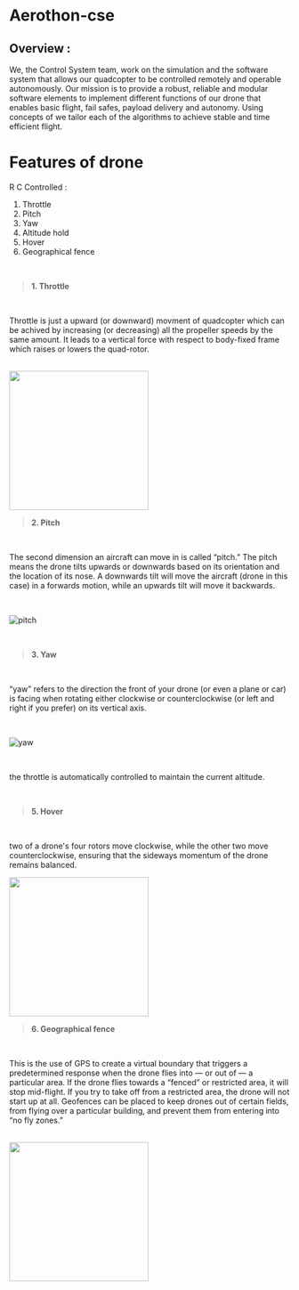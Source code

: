 # Aerothon-cse
## Overview : 

We, the Control System team, work on the simulation and the software system that allows our quadcopter to be controlled remotely and operable autonomously. 
Our mission is to provide a robust, reliable and modular software elements to implement different functions of our drone that enables basic flight, fail safes, payload delivery and autonomy. Using concepts of we tailor each of the algorithms to achieve stable and time efficient flight.

## 

# Features of drone
R C Controlled : 

1. Throttle
2. Pitch 
3. Yaw
4. Altitude hold
5. Hover
6. Geographical fence

<br>

> **1. Throttle**

<br>

Throttle is just a upward (or downward) movment of quadcopter which can be achived by increasing (or decreasing) all the propeller speeds by the same amount. It leads to a vertical force with respect to body-fixed frame which raises or lowers the quad-rotor.

<br>

<img src="https://cfdflowengineering.com/wp-content/uploads/2020/09/Drone_cove-page.png" height="250">

<br>

> **2. Pitch**

<br>

The second dimension an aircraft can move in is called “pitch.” The pitch means the drone tilts upwards or downwards based on its orientation and the location of its nose. A downwards tilt will move the aircraft (drone in this case) in a forwards motion, while an upwards tilt will move it backwards.

<br>

![pitch](https://images.squarespace-cdn.com/content/v1/5b1566faf407b4c2d4edc8e2/1528337221637-4YYWEN30OKV2OSGBIB4H/Pitch.png?format=750w)

<br>

> **3. Yaw**

<br>

“yaw” refers to the direction the front of your drone (or even a plane or car) is facing when rotating either clockwise or counterclockwise (or left and right if you prefer) on its vertical axis.

<br>

![yaw](https://images.squarespace-cdn.com/content/v1/5b1566faf407b4c2d4edc8e2/1528337146183-2JHYTR3POC14B5FQGWUT/image-asset.png?format=750w)

<br>



 the throttle is automatically controlled to maintain the current altitude.
 
 <br>
 
 > **5. Hover**

<br>

two of a drone's four rotors move clockwise, while the other two move counterclockwise, ensuring that the sideways momentum of the drone remains balanced.

<img src="https://hobbyhenry.com/wp-content/uploads/2020/03/Drone-Wont-Stay-Still.jpg?ezimgfmt=ng%3Awebp%2Fngcb1%2Frs%3Adevice%2Frscb1-1" height="250">

<br>

 > **6. Geographical fence**

<br>

This is the use of GPS to create a virtual boundary that triggers a predetermined response when the drone flies into — or out of — a particular area. If the drone flies towards a “fenced” or restricted area, it will stop mid-flight. If you try to take off from a restricted area, the drone will not start up at all. Geofences can be placed to keep drones out of certain fields, from flying over a particular building, and prevent them from entering into “no fly zones.”

<br>

<img src="https://dronebelow.com/wp-content/uploads/2018/06/3DR-geofencing.jpeg" height="250">

<br>
